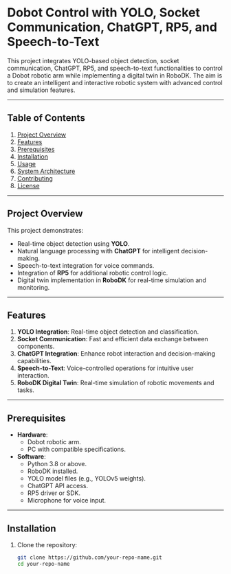 # Dobot Control with YOLO, Socket Communication, ChatGPT, RP5, and Speech-to-Text

This project integrates YOLO-based object detection, socket communication, ChatGPT, RP5, and speech-to-text functionalities to control a Dobot robotic arm while implementing a digital twin in RoboDK. The aim is to create an intelligent and interactive robotic system with advanced control and simulation features.

---

## Table of Contents
1. [Project Overview](#project-overview)
2. [Features](#features)
3. [Prerequisites](#prerequisites)
4. [Installation](#installation)
5. [Usage](#usage)
6. [System Architecture](#system-architecture)
7. [Contributing](#contributing)
8. [License](#license)

---

## Project Overview
This project demonstrates:
- Real-time object detection using **YOLO**.
- Natural language processing with **ChatGPT** for intelligent decision-making.
- Speech-to-text integration for voice commands.
- Integration of **RP5** for additional robotic control logic.
- Digital twin implementation in **RoboDK** for real-time simulation and monitoring.

---

## Features
1. **YOLO Integration**: Real-time object detection and classification.
2. **Socket Communication**: Fast and efficient data exchange between components.
3. **ChatGPT Integration**: Enhance robot interaction and decision-making capabilities.
4. **Speech-to-Text**: Voice-controlled operations for intuitive user interaction.
5. **RoboDK Digital Twin**: Real-time simulation of robotic movements and tasks.

---

## Prerequisites
- **Hardware**:
  - Dobot robotic arm.
  - PC with compatible specifications.
- **Software**:
  - Python 3.8 or above.
  - RoboDK installed.
  - YOLO model files (e.g., YOLOv5 weights).
  - ChatGPT API access.
  - RP5 driver or SDK.
  - Microphone for voice input.

---

## Installation

1. Clone the repository:
   ```bash
   git clone https://github.com/your-repo-name.git
   cd your-repo-name
